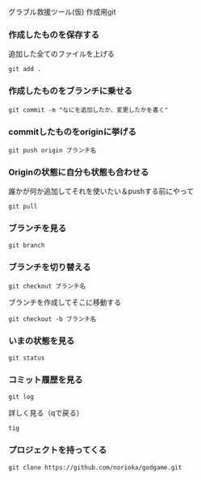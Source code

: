 グラブル救援ツール(仮)
作成用git
### 作成したものを保存する
追加した全てのファイルを上げる
~~~
git add .
~~~

### 作成したものをブランチに乗せる
~~~
git commit -m "なにを追加したか、変更したかを書く"
~~~

### commitしたものをoriginに挙げる
~~~
git push origin ブランチ名
~~~

### Originの状態に自分も状態も合わせる
誰かが何か追加してそれを使いたい＆pushする前にやって
~~~
git pull
~~~

### ブランチを見る
~~~
git branch
~~~

### ブランチを切り替える
~~~
git checkout ブランチ名
~~~

ブランチを作成してそこに移動する
~~~
git checkout -b ブランチ名
~~~

### いまの状態を見る
~~~
git status
~~~

### コミット履歴を見る
~~~
git log
~~~
詳しく見る（qで戻る）
~~~
tig
~~~


### プロジェクトを持ってくる
~~~
git clone https://github.com/norioka/godgame.git
~~~

